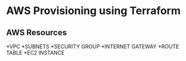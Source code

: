 # AWS Provisioning using Terraform 

## AWS Resources
*VPC
*SUBNETS
*SECURITY GROUP
*INTERNET GATEWAY
*ROUTE TABLE
*EC2 INSTANCE

